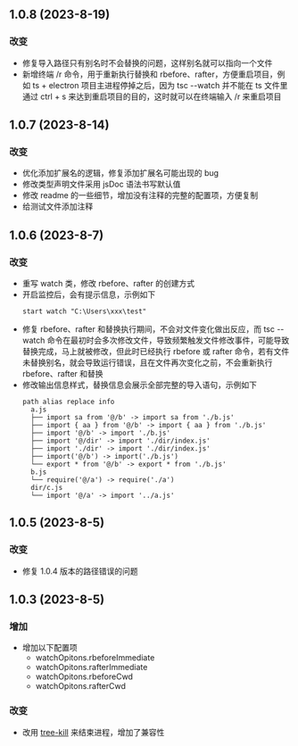 ## 1.0.8 (2023-8-19)

### 改变

-   修复导入路径只有别名时不会替换的问题，这样别名就可以指向一个文件
-   新增终端 /r 命令，用于重新执行替换和 rbefore、rafter，方便重启项目，例如 ts + electron 项目主进程停掉之后，因为 tsc --watch 并不能在 ts 文件里通过 ctrl + s 来达到重启项目的目的，这时就可以在终端输入 /r 来重启项目

## 1.0.7 (2023-8-14)

### 改变

-   优化添加扩展名的逻辑，修复添加扩展名可能出现的 bug
-   修改类型声明文件采用 jsDoc 语法书写默认值
-   修改 readme 的一些细节，增加没有注释的完整的配置项，方便复制
-   给测试文件添加注释

## 1.0.6 (2023-8-7)

### 改变

-   重写 watch 类，修改 rbefore、rafter 的创建方式
-   开启监控后，会有提示信息，示例如下
    ```
    start watch "C:\Users\xxx\test"
    ```
-   修复 rbefore、rafter 和替换执行期间，不会对文件变化做出反应，而 tsc --watch 命令在最初时会多次修改文件，导致频繁触发文件修改事件，可能导致替换完成，马上就被修改，但此时已经执行 rbefore 或 rafter 命令，若有文件未替换别名，就会导致运行错误，且在文件再次变化之前，不会重新执行 rbefore、rafter 和替换
-   修改输出信息样式，替换信息会展示全部完整的导入语句，示例如下
    ```
    path alias replace info
      a.js
      ├── import sa from '@/b' -> import sa from './b.js'
      ├── import { aa } from '@/b' -> import { aa } from './b.js'
      ├── import '@/b' -> import './b.js'
      ├── import '@/dir' -> import './dir/index.js'
      ├── import './dir' -> import './dir/index.js'
      ├── import('@/b') -> import('./b.js')
      └── export * from '@/b' -> export * from './b.js'
      b.js
      └── require('@/a') -> require('./a')
      dir/c.js
      └── import '@/a' -> import '../a.js'
    ```

## 1.0.5 (2023-8-5)

### 改变

-   修复 1.0.4 版本的路径错误的问题

## 1.0.3 (2023-8-5)

### 增加

-   增加以下配置项
    -   watchOpitons.rbeforeImmediate
    -   watchOpitons.rafterImmediate
    -   watchOpitons.rbeforeCwd
    -   watchOpitons.rafterCwd

### 改变

-   改用 [tree-kill](https://github.com/pkrumins/node-tree-kill) 来结束进程，增加了兼容性
